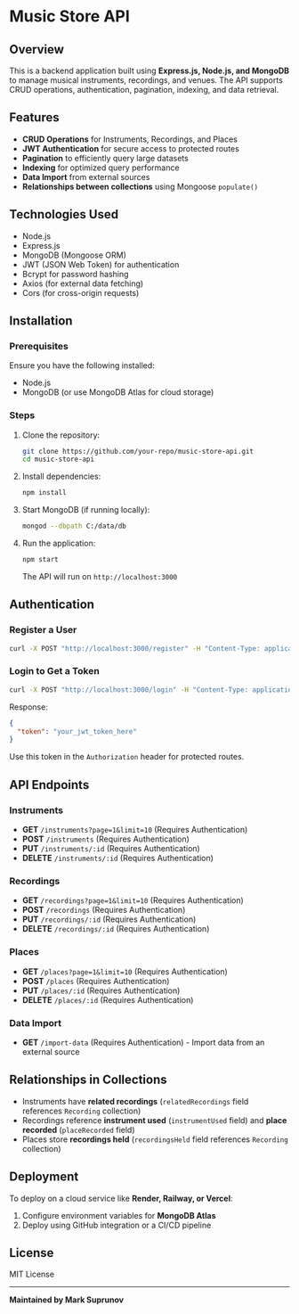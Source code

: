 # Music Store API

## Overview
This is a backend application built using **Express.js, Node.js, and MongoDB** to manage musical instruments, recordings, and venues. The API supports CRUD operations, authentication, pagination, indexing, and data retrieval.

## Features
- **CRUD Operations** for Instruments, Recordings, and Places
- **JWT Authentication** for secure access to protected routes
- **Pagination** to efficiently query large datasets
- **Indexing** for optimized query performance
- **Data Import** from external sources
- **Relationships between collections** using Mongoose `populate()`

## Technologies Used
- Node.js
- Express.js
- MongoDB (Mongoose ORM)
- JWT (JSON Web Token) for authentication
- Bcrypt for password hashing
- Axios (for external data fetching)
- Cors (for cross-origin requests)

## Installation
### Prerequisites
Ensure you have the following installed:
- Node.js
- MongoDB (or use MongoDB Atlas for cloud storage)

### Steps
1. Clone the repository:
   ```sh
   git clone https://github.com/your-repo/music-store-api.git
   cd music-store-api
   ```
2. Install dependencies:
   ```sh
   npm install
   ```
3. Start MongoDB (if running locally):
   ```sh
   mongod --dbpath C:/data/db
   ```
4. Run the application:
   ```sh
   npm start
   ```
   The API will run on `http://localhost:3000`

## Authentication
### Register a User
```sh
curl -X POST "http://localhost:3000/register" -H "Content-Type: application/json" -d '{"username": "testuser", "password": "password123"}'
```

### Login to Get a Token
```sh
curl -X POST "http://localhost:3000/login" -H "Content-Type: application/json" -d '{"username": "testuser", "password": "password123"}'
```
Response:
```json
{
  "token": "your_jwt_token_here"
}
```

Use this token in the `Authorization` header for protected routes.

## API Endpoints
### Instruments
- **GET** `/instruments?page=1&limit=10` (Requires Authentication)
- **POST** `/instruments` (Requires Authentication)
- **PUT** `/instruments/:id` (Requires Authentication)
- **DELETE** `/instruments/:id` (Requires Authentication)

### Recordings
- **GET** `/recordings?page=1&limit=10` (Requires Authentication)
- **POST** `/recordings` (Requires Authentication)
- **PUT** `/recordings/:id` (Requires Authentication)
- **DELETE** `/recordings/:id` (Requires Authentication)

### Places
- **GET** `/places?page=1&limit=10` (Requires Authentication)
- **POST** `/places` (Requires Authentication)
- **PUT** `/places/:id` (Requires Authentication)
- **DELETE** `/places/:id` (Requires Authentication)

### Data Import
- **GET** `/import-data` (Requires Authentication) - Import data from an external source

## Relationships in Collections
- Instruments have **related recordings** (`relatedRecordings` field references `Recording` collection)
- Recordings reference **instrument used** (`instrumentUsed` field) and **place recorded** (`placeRecorded` field)
- Places store **recordings held** (`recordingsHeld` field references `Recording` collection)

## Deployment
To deploy on a cloud service like **Render, Railway, or Vercel**:
1. Configure environment variables for **MongoDB Atlas**
2. Deploy using GitHub integration or a CI/CD pipeline

## License
MIT License

---
**Maintained by Mark Suprunov** 

